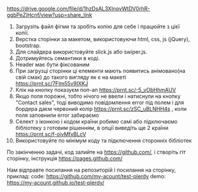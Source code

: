 https://drive.google.com/file/d/1hzDsAL3XlnqvWtDV0rhR-ggbPeZjHcnf/view?usp=share_link

1. Загрузіть файл фігми та зробіть копію для себе і працюйте з цієї копії.
2. Верстка сторінки за макетом, використовуючи html, css, js (jQuery), bootstrap.
3. Для слайдера використовуйте slick.js або swiper.js.
4. Дотримуйтесь семантики в коді.
5. Header має бути фіксованим
6. При загрузці сторінки ці елементи мають появитись анімовано(на свій смак) до такого вигляду як є на макеті https://prnt.sc/7Flm55v9IXKJ
7. Клік на кнопку показуєм поп-ап https://prnt.sc/-5_vObHhmAUV
8. Якщо поля порожні, тобто нічого не ввели і натиснули на кнопку "Contact sales", тоді виводимо повідомлення error під полем і для бордера даєм червоний колір https://prnt.sc/zSC_uBLNHH4s , коли поля заповнили error забираємо
9. Селект з іконкою і кодом країни робимо самі або підключаємо бібліотеку з готовим рішенням, в опції виведіть ще 2 країни https://prnt.sc/f-oivMfxBLcV
10. Використовуйте по мінімум коду та підключення сторонніх бібліотек

По закінченню задачі, код залийте на https://github.com/, і створіть гіт сторінку, інструкція https://pages.github.com/

Нам відправте посилання на репозиторій і посилання на сторінку, приклад:
code: https://github.com/my-acount/test-plerdy
demo: https://my-acount.github.io/test-plerdy/
